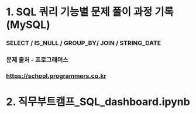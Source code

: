 #
# 1. SQL 쿼리 기능별 문제 풀이 과정 기록(MySQL)
### SELECT / IS_NULL / GROUP_BY/ JOIN / STRING_DATE
### 문제 출처 - 프로그래머스
### https://school.programmers.co.kr
#
# 2. 직무부트캠프_SQL_dashboard.ipynb
